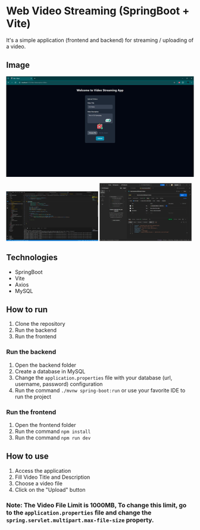 # Web Video Streaming (SpringBoot + Vite)

It's a simple application (frontend and backend) for streaming / uploading of a video.

## Image

![Web Video Streaming](./screenshot/1.png)

<div>
    <img src="./screenshot/2.png" width="49%" />
    <img src="./screenshot/3.png" width="49%" />
</div>

## Technologies

- SpringBoot
- Vite
- Axios
- MySQL

## How to run

1. Clone the repository
2. Run the backend
3. Run the frontend

### Run the backend

1. Open the backend folder
2. Create a database in MySQL
3. Change the `application.properties` file with your database (url, username, password) configuration
4. Run the command `./mvnw spring-boot:run` or use your favorite IDE to run the project

### Run the frontend

1. Open the frontend folder
2. Run the command `npm install`
3. Run the command `npm run dev`

## How to use

1. Access the application
2. Fill Video Title and Description
3. Choose a video file
4. Click on the "Upload" button

### Note: The Video File Limit is 1000MB, To change this limit, go to the `application.properties` file and change the `spring.servlet.multipart.max-file-size` property.
